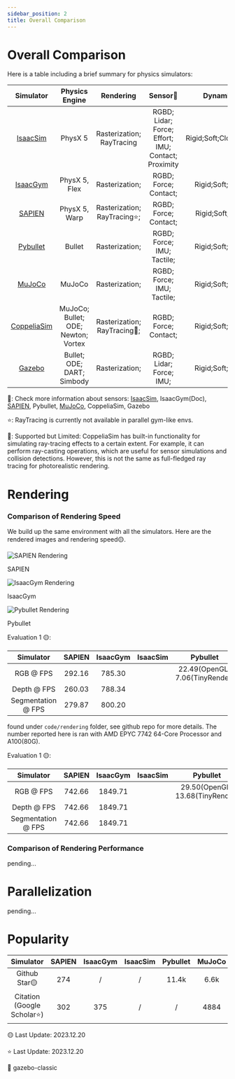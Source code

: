 ```yaml
---
sidebar_position: 2
title: Overall Comparison
---
```


# Overall Comparison

Here is a table including a brief summary for physics simulators:

|  Simulator                                        |           Physics Engine            |          Rendering           |                    Sensor🤨                       |        Dynamics        | GPU simulation  | OpenSource |
|:-------------------------------------------------:|:-----------------------------------:|:----------------------------:|:-------------------------------------------------:|:----------------------:|:---------------:|:----------:|
|[IsaacSim](https://developer.nvidia.com/isaac-sim) |               PhysX 5               |  Rasterization; RayTracing   |RGBD; Lidar; Force; Effort; IMU; Contact; Proximity| Rigid;Soft;Cloth;Fluid |        ✔        |     ✘      |
|[IsaacGym](https://developer.nvidia.com/isaac-gym) |            PhysX 5, Flex            |        Rasterization;        |RGBD; Force; Contact;                              |    Rigid;Soft;Cloth    |        ✔        |     ✘      |
|[SAPIEN](https://sapien.ucsd.edu/)                 |            PhysX 5, Warp            | Rasterization; RayTracing⭐️; |RGBD; Force; Contact;                              |    Rigid;Soft;Fluid    |        ✘        |     ✔      |
|[Pybullet](https://pybullet.org/wordpress/)        |               Bullet                |        Rasterization;        |RGBD; Force; IMU; Tactile;                         |    Rigid;Soft;Cloth    |        ✘        |     ✔      |
|[MuJoCo](https://mujoco.org/)                      |               MuJoCo                |        Rasterization;        |RGBD; Force; IMU; Tactile;                         |    Rigid;Soft;Cloth    |        ✘        |     ✔      |
|[CoppeliaSim](https://www.coppeliarobotics.com/)   | MuJoCo; Bullet; ODE; Newton; Vortex | Rasterization; RayTracing🔶; |RGBD; Force; Contact;                              |    Rigid;Soft;Cloth    |        ✘        |     ✔      |
|[Gazebo](https://gazebosim.org/home)               |     Bullet; ODE; DART; Simbody      |        Rasterization;        |RGBD; Lidar; Force; IMU;                           |    Rigid;Soft;Cloth    |        ✘        |     ✔      |

🤨: Check more information about sensors: [IsaacSim](https://docs.omniverse.nvidia.com/isaacsim/latest/features/sensors_simulation/index.html), IsaacGym(Doc), [SAPIEN](https://sapien.ucsd.edu/docs/latest/index.html), Pybullet, [MuJoCo](https://mujoco.readthedocs.io/en/stable/overview.html?highlight=sensor#sensor), CoppeliaSim, Gazebo

⭐️: RayTracing is currently not available in parallel gym-like envs.

🔶: Supported but Limited: CoppeliaSim has built-in functionality for simulating ray-tracing effects to a certain extent.
For example, it can perform ray-casting operations, which are useful for sensor simulations and collision detections.
However, this is not the same as full-fledged ray tracing for photorealistic rendering.

# Rendering

### Comparison of Rendering Speed

We build up the same environment with all the simulators. Here are the rendered images and rendering speed🟡.

<div style={{ display: 'flex', justifyContent: 'space-between' }}>
  <div style={{ textAlign: 'center', marginRight: '10px' }}>
    <img src="/img/comparison/rendering/sapien/color.png" alt="SAPIEN Rendering" style={{ width: 'auto', maxHeight: '200px' }} />
    <p>SAPIEN</p>
  </div>
  <div style={{ textAlign: 'center', marginRight: '10px' }}>
    <img src="/img/comparison/rendering/isaacgym/color.png" alt="IsaacGym Rendering" style={{ width: 'auto', maxHeight: '200px' }} />
    <p>IsaacGym</p>
  </div>
  <div style={{ textAlign: 'center' }}>
    <img src="/img/comparison/rendering/pybullet/color.png" alt="Pybullet Rendering" style={{ width: 'auto', maxHeight: '200px' }} />
    <p>Pybullet</p>
  </div>
</div>

Evaluation 1 🟡:

|     Simulator      | SAPIEN | IsaacGym | IsaacSim | Pybullet                     | MuJoCo | CoppeliaSim | Gazebo |
|:------------------:|:------:|:--------:|:--------:|:----------------------------:|:------:|:-----------:|:------:|
|     RGB @ FPS      | 292.16 |  785.30  |          |22.49(OpenGL) 7.06(TinyRender)|        |             |        |
|    Depth @ FPS     | 260.03 |  788.34  |          |                              |        |             |        |
| Segmentation @ FPS | 279.87 |  800.20  |          |                              |        |             |        |

 found under `code/rendering` folder, see github repo for more details. The number reported here is ran with AMD EPYC 7742 64-Core Processor and A100(80G).

Evaluation 1 🟡:

|     Simulator      | SAPIEN | IsaacGym | IsaacSim | Pybullet | MuJoCo | CoppeliaSim | Gazebo |
|:------------------:|:------:|:--------:|:--------:|:--------:|:------:|:-----------:|:------:|
|     RGB @ FPS      | 742.66 |  1849.71 |          |29.50(OpenGL) 13.68(TinyRender)|        |             |        |
|    Depth @ FPS     | 742.66 |  1849.71 |          |          |        |             |        |
| Segmentation @ FPS | 742.66 |  1849.71 |          |          |        |             |        |

### Comparison of Rendering Performance

pending...

# Parallelization

pending...

# Popularity

|     Simulator            | SAPIEN | IsaacGym | IsaacSim | Pybullet | MuJoCo | CoppeliaSim | Gazebo |
|:------------------------:|:------:|:--------:|:--------:|:--------:|:------:|:-----------:|:------:|
|     Github Star🟡         | 274    |    /     |     /    |   11.4k  |  6.6k  |      88     |  1.1k🔶 |
|Citation  (Google Scholar⭐️) | 302    |  375     |    /     |    /     |  4884  |     1786    |  3949  |

🟡 Last Update: 2023.12.20

⭐️ Last Update: 2023.12.20

🔶 gazebo-classic
